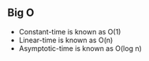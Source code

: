 ﻿## Big O
- Constant-time is known as O(1)
- Linear-time is known as O(n)
- Asymptotic-time is known as O(log n)